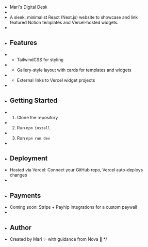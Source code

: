  * Mari's Digital Desk
 *
 * A sleek, minimalist React (Next.js) website to showcase and link featured Notion templates and Vercel-hosted widgets.
 *
 * ## Features
 * - TailwindCSS for styling
 * - Gallery-style layout with cards for templates and widgets
 * - External links to Vercel widget projects
 *
 * ## Getting Started
 * 1. Clone the repository
 * 2. Run `npm install`
 * 3. Run `npm run dev`
 *
 * ## Deployment
 * Hosted via Vercel: Connect your GitHub repo, Vercel auto-deploys changes
 *
 * ## Payments
 * Coming soon: Stripe + Payhip integrations for a custom paywall
 *
 * ## Author
 * Created by Mari ✨ with guidance from Nova 🤖
 */
